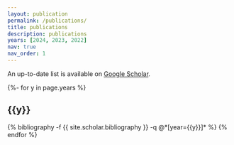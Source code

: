 ```yaml
---
layout: publication
permalink: /publications/
title: publications
description: publications
years: [2024, 2023, 2022]
nav: true
nav_order: 1
---
```

<!-- _pages/publications.md -->

<p>An up-to-date list is available on <a href="https://scholar.google.com/citations?user=RRuD2r0AAAAJ" target="_blank" rel="noopener noreferrer">Google Scholar</a>.</p>

<div class="publications">

{%- for y in page.years %}
  <h2 class="year">{{y}}</h2>
  {% bibliography -f {{ site.scholar.bibliography }} -q @*[year={{y}}]* %}
{% endfor %}

</div>

